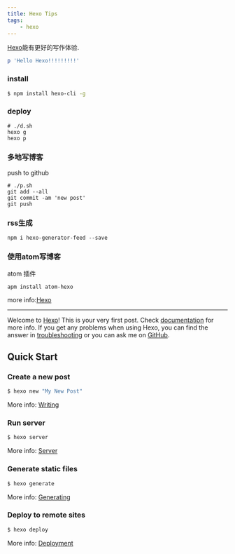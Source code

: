 ```yaml
---
title: Hexo Tips
tags:
    - hexo
---
```

[Hexo](https://hexo.io/)能有更好的写作体验.

``` ruby
p 'Hello Hexo!!!!!!!!!'
```

### install
``` bash
$ npm install hexo-cli -g
```


### deploy
``` shell
# ./d.sh
hexo g
hexo p
```

### 多地写博客
push to github
``` shell
# ./p.sh
git add --all
git commit -am 'new post'
git push
```

### rss生成
``` shell
npm i hexo-generator-feed --save

```

### 使用atom写博客

atom 插件

``` shell
apm install atom-hexo
```


more info:[Hexo](https://hexo.io/)

<!--more-->

***


Welcome to [Hexo](https://hexo.io/)! This is your very first post. Check [documentation](https://hexo.io/docs/) for more info. If you get any problems when using Hexo, you can find the answer in [troubleshooting](https://hexo.io/docs/troubleshooting.html) or you can ask me on [GitHub](https://github.com/hexojs/hexo/issues).

## Quick Start

### Create a new post

``` bash
$ hexo new "My New Post"
```

More info: [Writing](https://hexo.io/docs/writing.html)

### Run server

``` bash
$ hexo server
```

More info: [Server](https://hexo.io/docs/server.html)

### Generate static files

``` bash
$ hexo generate
```

More info: [Generating](https://hexo.io/docs/generating.html)

### Deploy to remote sites

``` bash
$ hexo deploy
```

More info: [Deployment](https://hexo.io/docs/deployment.html)
